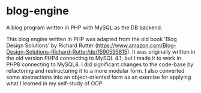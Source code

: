 # blog-engine
A blog program written in PHP with MySQL as the DB backend.

This blog engine written in PHP was adapted from the old book 'Blog Design Solutions' 
by Richard Rutter (https://www.amazon.com/Blog-Design-Solutions-Richard-Rutter/dp/1590595815).
It was originally written in the old version PHP4 connecting to MySQL 4.1; but I made it to work in PHP8 connecting to MySQL8.
I did significant changes to the code-base by refactoring and restructuring it to a more modular form. I also converted some
abstractions into an object-oriented form as an exercise for applying what I learned in my self-study of OOP. 
